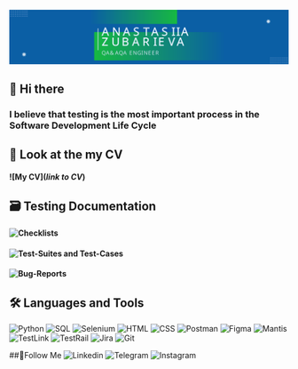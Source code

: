 <!--
**AnastasiiaZubarieva/anastasiiazubarieva** is a ✨ _special_ ✨ repository because its `README.md` (this file) appears on your GitHub profile.

Here are some ideas to get you started:

- 🔭 I’m currently working on ...
- 🌱 I’m currently learning ...
- 👯 I’m looking to collaborate on ...
- 🤔 I’m looking for help with ...
- 💬 Ask me about ...
- 📫 How to reach me: ...
- 😄 Pronouns: ...
- ⚡ Fun fact: ...
-->

[![Header](https://github.com/AnastasiiaZubarieva/anastasiiazubarieva/blob/main/assets/Header_image.svg)](https://www.linkedin.com/in/anastasiia-zubarieva/)

## 👋 Hi there
### I believe that testing is the most important process in the Software Development Life Cycle

## 📄 Look at the my CV
#### ![My CV](*link to CV*)

## 🗃️ Testing Documentation
#### ![Checklists]()
#### ![Test-Suites and Test-Cases]()
#### ![Bug-Reports]()

## 🛠️ Languages and Tools
![Python](https://img.shields.io/badge/-Python-226EB1?style=for-the-badge&logo=python&logoColor=FFF800)
![SQL](https://img.shields.io/badge/-Sql-226EB1?style=for-the-badge&logo=mysql&logoColor=FF9F00)
![Selenium](https://img.shields.io/badge/-Selenium-226EB1?style=for-the-badge&logo=Selenium&logoColor=1FF400)
![HTML](https://img.shields.io/badge/-HTML5-226EB1?style=for-the-badge&logo=HTML5&logoColor=FF6A00)
![CSS](https://img.shields.io/badge/-CSS3-226EB1?style=for-the-badge&logo=CSS3&logoColor=3FC5F1)
![Postman](https://img.shields.io/badge/-Postman-226EB1?style=for-the-badge&logo=Postman&logoColor=EF5B25)
![Figma](https://img.shields.io/badge/-Figma-226EB1?style=for-the-badge&logo=Figma&logoColor=BC71F3)
![Mantis](https://img.shields.io/badge/-Mantis-226EB1?style=for-the-badge&logo=MantisBT&logoColor=BC71F3)
![TestLink](https://img.shields.io/badge/-TestLink-226EB1?style=for-the-badge&logo=TestLink&logoColor=BC71F3)
![TestRail](https://img.shields.io/badge/-TestRail-226EB1?style=for-the-badge&logo=TestRail&logoColor=BC71F3)
![Jira](https://img.shields.io/badge/-Jira-226EB1?style=for-the-badge&logo=Jira&logoColor=049BE4)
![Git](https://img.shields.io/badge/-GitHub-226EB1?style=for-the-badge&logo=GitHub&logoColor=679ED2)

##📌Follow Me
![Linkedin](https://img.shields.io/badge/-Linkedin-226EB1?style=for-the-badge&logo=Linkedin&logoColor=62B1D0)
![Telegram](https://img.shields.io/badge/-Telegram-226EB1?style=for-the-badge&logo=Telegram&logoColor=FFF800)
![Instagram](https://img.shields.io/badge/-Instagram-226EB1?style=for-the-badge&logo=Instagram&logoColor=AD009F)

